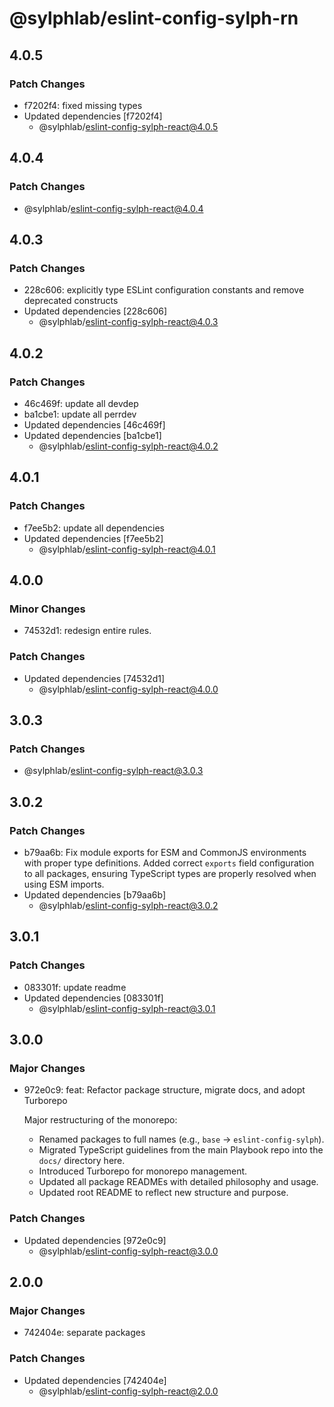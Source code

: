 # @sylphlab/eslint-config-sylph-rn

## 4.0.5

### Patch Changes

- f7202f4: fixed missing types
- Updated dependencies [f7202f4]
  - @sylphlab/eslint-config-sylph-react@4.0.5

## 4.0.4

### Patch Changes

- @sylphlab/eslint-config-sylph-react@4.0.4

## 4.0.3

### Patch Changes

- 228c606: explicitly type ESLint configuration constants and remove deprecated constructs
- Updated dependencies [228c606]
  - @sylphlab/eslint-config-sylph-react@4.0.3

## 4.0.2

### Patch Changes

- 46c469f: update all devdep
- ba1cbe1: update all perrdev
- Updated dependencies [46c469f]
- Updated dependencies [ba1cbe1]
  - @sylphlab/eslint-config-sylph-react@4.0.2

## 4.0.1

### Patch Changes

- f7ee5b2: update all dependencies
- Updated dependencies [f7ee5b2]
  - @sylphlab/eslint-config-sylph-react@4.0.1

## 4.0.0

### Minor Changes

- 74532d1: redesign entire rules.

### Patch Changes

- Updated dependencies [74532d1]
  - @sylphlab/eslint-config-sylph-react@4.0.0

## 3.0.3

### Patch Changes

- @sylphlab/eslint-config-sylph-react@3.0.3

## 3.0.2

### Patch Changes

- b79aa6b: Fix module exports for ESM and CommonJS environments with proper type definitions. Added correct `exports` field configuration to all packages, ensuring TypeScript types are properly resolved when using ESM imports.
- Updated dependencies [b79aa6b]
  - @sylphlab/eslint-config-sylph-react@3.0.2

## 3.0.1

### Patch Changes

- 083301f: update readme
- Updated dependencies [083301f]
  - @sylphlab/eslint-config-sylph-react@3.0.1

## 3.0.0

### Major Changes

- 972e0c9: feat: Refactor package structure, migrate docs, and adopt Turborepo

  Major restructuring of the monorepo:

  - Renamed packages to full names (e.g., `base` -> `eslint-config-sylph`).
  - Migrated TypeScript guidelines from the main Playbook repo into the `docs/` directory here.
  - Introduced Turborepo for monorepo management.
  - Updated all package READMEs with detailed philosophy and usage.
  - Updated root README to reflect new structure and purpose.

### Patch Changes

- Updated dependencies [972e0c9]
  - @sylphlab/eslint-config-sylph-react@3.0.0

## 2.0.0

### Major Changes

- 742404e: separate packages

### Patch Changes

- Updated dependencies [742404e]
  - @sylphlab/eslint-config-sylph-react@2.0.0
